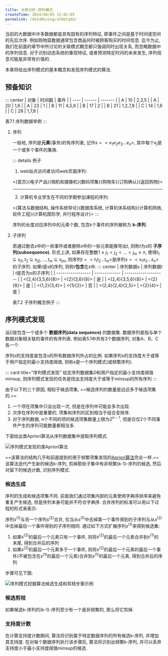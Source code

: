 ```yaml
---
title: 关联分析-序列模式
createTime: 2024/06/05 15:02:05
permalink: /dataMining/a7mbtqda/
---
```


当前的大数据中许多数据都是具有固有的序列特征, 即事件之间是基于时间或空间的先后次序. 例如购物篮数据通常包含商品何时被顾客购买的时间信息. 迄今为止, 我们在前面的章节中所讨论的关联模式概念都只强调同时出现关系, 而忽略数据中的序列信息. 对于识别动态系统的重现特征, 或者预测特定时间的未来发生, 序列信息可能是非常有价值的.


本章将给出序列模式的基本概念和发现序列模式的算法.
<!-- more -->

## 预备知识
::: center
| 对象 | 时间戳 | 事件    |
| ---- | ------ | ------- |
| A    | 10     | 2,3,5   |
| A    | 20     | 1,6     |
| A    | 23     | 1       |
| B    | 11     | 4,5,6   |
| B    | 17     | 2       |
| B    | 21     | 1,2,7,8 |
| C    | 14     | 1,6     |
| C    | 28     | 1,7,8   |

表7.1 序列数据举例
:::

1. 序列
   
    一般地, 序列是**元素**(事务)的有序列表, 记作$s=<e_1e_2e_3\dots e_n>$, 其中每个$e_j$是一个或多个事件的集族. 

    ::: details 例子
    1. web站点访问者访问web页面序列:

      <{首页}{电子产品}{相机和摄像机}{数码项集}{购物车}{订购确认}{返回购物}>

    ---

    2. 计算机专业学生在不同的学期参加课程的序列:

      <{算法与数据结构, 操作系统导论}{数据库系统, 计算机体系结构}{计算机网络, 软件工程}{计算机图形学, 并行程序设计}>
    :::

    序列的长度对应序列中的元素个数, 包含k个事件的序列被称为 **k-序列**.

1. 子序列
   
    若通过删去$s$中的一些事件或者删除$s$中的一些元素能推导出$t$, 则称$t$为$s$的 **子序列(subsequence)**. 形式上讲, 如果存在整数$1 \le j_1<j_2<\dots <j_m \le n$, 使得$t_1 \subseteq s_{j1}, t_2 \subseteq s_{j2}, \dots , t_m \subseteq s_{jm}$, 则序列$t=<t_1t_2\dots t_m>$是序列$s=<s_1s_2\dots s_n>$的子序列. 如果$t$是$s$的序列, 则称$t$**包含**在$s$中.
    ::: center
    | 序列数据$s$       | 序列数据$t$   | $t$是否为$s$的子序列 |
    | ----------------- | ------------- | -------------------- |
    | <{2,4}{3,5,6}{8}> | <{2}{3,6}{8}> | 是                   |
    | <{2,4}{3,5,6}{8}> | <{2}{8}>      | 是                   |
    | <{1,2}{3,4}>      | <{1}{2}>      | 否                   |
    | <{2,4}{2,4}{2,5}> | <{2}{4}>      | 是                   |

    表7.2 子序列概念例子
    :::


   
## 序列模式发现
设$D$是包含一个或多个 **数据序列(data sequence)** 的数据集. 数据序列是指与单个数据对象相关联的事件的有序列表. 例如表5.1中共有3个数据序列, 对象A、B、C各一个.

序列$s$的支持度是包含$s$的所有数据序列所占的比例. 如果序列$s$的支持度大于或等于用户指定的最小支持度阈值, 则称$s$是一个序列模式(或频繁序列).

::: card  title="序列模式发现" 
给定序列数据集$D$和用户指定的最小支持度阈值minsup, 则序列模式发现的任务是找出支持度大于或等于minsup的所有序列
:::

由于以下的三个原因, 相较于候选项集, ==候选序列的数量是远远多于候选项集的.==
1. 一个项在项集中只会出现一次, 但是在序列中可能会多次出现.
2. 次序在序列中是重要的, 项集和序列的区别相当于组合变排序.
3. 对于序列数据, n个不同的项的候选项集数量上限为$2^{n-1}$, 但是仅仅2个不同事件产生的序列可能数量都相当多.

下面给出类Apriori算法从序列数据集中提取序列模式.

![序列模式发现的类Apriori算法](/screen_shot/apriori-algorithm-for-sequential-pattern-discovery.png)

==该算法的结构几乎和前面提到的用于频繁项集发现的[Apriori算法](/dataMining/ngr8k26m/#apriori-pseudocode)完全一样.== 该算法迭代产生新的候选k-序列, 剪掉那些子集中有非频繁(k-1)-序列的候选, 然后对留下的候选计数, 识别序列模式.

### 候选生成
序列的生成和候选项集不同. 前面我们通过项集内部的元素使用字典序排序来避免重复产生候选, 但是序列本身可能并不符合字典序. 合并序列的标准可以用以下过程的形式来表示:

序列$s^{(1)}$与另一个序列$s^{(2)}$合并, 仅当从$s^{(1)}$中去掉第一个事件得到的子序列与从$s^{(2)}$中去掉最后一个事件得到的子序列相同. 通过如下方式扩展序列$s^{(1)}$来得到候选集:

1. 如果$s^{(2)}$的最后一个元素只有一个事件, 则将$s^{(2)}$的最后一个元素合并到$s^{(1)}$的末尾, 得到合并后的序列
2. 如果$s^{(2)}$的最后一个元素多于一个事件, 则将$s^{(2)}$的最后一个元素的最后一个事件(不被包含在$s^{(1)}$的最后一个元素)合并到$s^{(1)}$的最后一个元素, 得到合并后的序列

步骤可见下图:

![序列模式挖掘算法候选生成和剪枝步骤示例](/screen_shot/examples-sequential-pattern-mining-algorithm.png)

### 候选剪枝
如果候选k-序列的(k-1)-序列至少有一个是非频繁的, 那么将它剪掉.

### 支持度计数
在计算支持度计数期间, 算法将识别属于特定数据序列的所有候选k-序列, 并增加其支持度. 在对每个数据序列执行该步骤后, 算法将识别出频繁k-序列, 并可以丢弃支持度小于最小支持度阈值minsup的候选.
